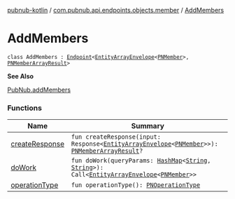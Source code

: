 [pubnub-kotlin](../../index.md) / [com.pubnub.api.endpoints.objects.member](../index.md) / [AddMembers](./index.md)

# AddMembers

`class AddMembers : `[`Endpoint`](../../com.pubnub.api/-endpoint/index.md)`<`[`EntityArrayEnvelope`](../../com.pubnub.api.models.server.objects_api/-entity-array-envelope/index.md)`<`[`PNMember`](../../com.pubnub.api.models.consumer.objects.member/-p-n-member/index.md)`>, `[`PNMemberArrayResult`](../../com.pubnub.api.models.consumer.objects.member/-p-n-member-array-result/index.md)`>`

**See Also**

[PubNub.addMembers](#)

### Functions

| Name | Summary |
|---|---|
| [createResponse](create-response.md) | `fun createResponse(input: Response<`[`EntityArrayEnvelope`](../../com.pubnub.api.models.server.objects_api/-entity-array-envelope/index.md)`<`[`PNMember`](../../com.pubnub.api.models.consumer.objects.member/-p-n-member/index.md)`>>): `[`PNMemberArrayResult`](../../com.pubnub.api.models.consumer.objects.member/-p-n-member-array-result/index.md)`?` |
| [doWork](do-work.md) | `fun doWork(queryParams: `[`HashMap`](https://docs.oracle.com/javase/6/docs/api/java/util/HashMap.html)`<`[`String`](https://kotlinlang.org/api/latest/jvm/stdlib/kotlin/-string/index.html)`, `[`String`](https://kotlinlang.org/api/latest/jvm/stdlib/kotlin/-string/index.html)`>): Call<`[`EntityArrayEnvelope`](../../com.pubnub.api.models.server.objects_api/-entity-array-envelope/index.md)`<`[`PNMember`](../../com.pubnub.api.models.consumer.objects.member/-p-n-member/index.md)`>>` |
| [operationType](operation-type.md) | `fun operationType(): `[`PNOperationType`](../../com.pubnub.api.enums/-p-n-operation-type/index.md) |
